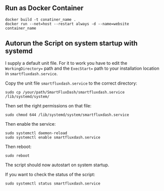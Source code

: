 ## Run as Docker Container

````
docker build -t conatiner_name .
docker run --net=host --restart always -d --name=website container_name
````

## Autorun the Script on system startup with systemd

I supply a default unit file. For it to work you have to edit the ``WorkingDirectory=`` path and the ``ExecStart=`` path
to your installation location in ``smartfluxdash.service``.

Copy the unit file ``smartfluxdash.service`` to the correct directory:

````sudo cp /your/path/SmartFluxDash/smartfluxdash.service /lib/systemd/system/````

Then set the right permissions on that file:

````sudo chmod 644 /lib/systemd/system/smartfluxdash.service````

Then enable the service:
````
sudo systemctl daemon-reload
sudo systemctl enable smartfluxdash.service
````

Then reboot:

````sudo reboot````

The script should now autostart on system startup.

If you want to check the status of the script:

``sudo systemctl status smartfluxdash.service``

